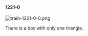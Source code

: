 #### 1221-0
![train-1221-0-0.png](https://github.com/lil-lab/nlvr/raw/master/nlvr/train/images/78/train-1221-0-0.png "train-1221-0-0.png")

There is a box with only one triangle.